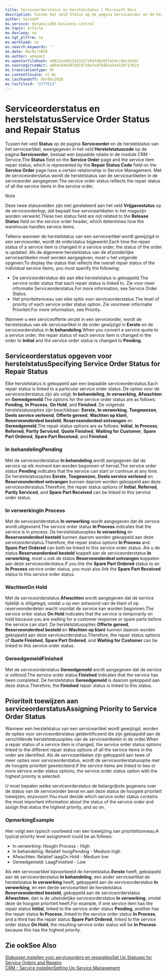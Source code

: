 ```yaml
---
title: Serviceorderstatus en herstelstatus | Microsoft Docs
description: Tussen het veld Status op de pagina Serviceorder en de herstelstatus van het serviceartikel, weergegeven in het veld Herstelstatuscode op de pagina Serviceorder, bestaat een bepaalde relatie in de module CRM - Service. Met de serviceorderstatus wordt de herstelstatus van de serviceartikelen in de serviceorder aangegeven.
author: SorenGP
ms.service: dynamics365-business-central
ms.topic: article
ms.devlang: na
ms.tgt_pltfrm: na
ms.workload: na
ms.search.keywords: ''
ms.date: 04/01/2020
ms.author: edupont
ms.openlocfilehash: ed022ead8151d7a17269fd0282fa54cc9acd34dc
ms.sourcegitcommit: a80afd4e5075018716efad76d82a54e158f1392d
ms.translationtype: HT
ms.contentlocale: nl-NL
ms.lasthandoff: 09/09/2020
ms.locfileid: "3777513"
---
```

# <a name="service-order-status-and-repair-status"></a><span data-ttu-id="14eb9-104">Serviceorderstatus en herstelstatus</span><span class="sxs-lookup"><span data-stu-id="14eb9-104">Service Order Status and Repair Status</span></span>
<span data-ttu-id="14eb9-105">Tussen het veld **Status** op de pagina **Serviceorder** en de herstelstatus van het serviceartikel, weergegeven in het veld **Herstelstatuscode** op de pagina **Serviceorder**, bestaat een bepaalde relatie in de module CRM - Service.</span><span class="sxs-lookup"><span data-stu-id="14eb9-105">The **Status** field on the **Service Order** page and the service item repair status, which is represented by the **Repair Status Code** field on the **Service Order** page have a certain relationship in Service Management.</span></span> <span data-ttu-id="14eb9-106">Met de serviceorderstatus wordt de herstelstatus van de serviceartikelen in de serviceorder aangegeven.</span><span class="sxs-lookup"><span data-stu-id="14eb9-106">The service order status reflects the repair status of all the service items in the service order.</span></span>  

> [!NOTE]  
>  <span data-ttu-id="14eb9-107">Deze twee statusvelden zijn niet gerelateerd aan het veld **Vrijgavestatus** op de serviceorderkop, dat bepaalt hoe serviceartikelen in het magazijn worden verwerkt.</span><span class="sxs-lookup"><span data-stu-id="14eb9-107">These two status field are not related to the **Release Status** field on the service order header, which determines how the warehouse handles service items.</span></span>  

 <span data-ttu-id="14eb9-108">Telkens wanneer de herstelstatus van een serviceartikel wordt gewijzigd in een serviceorder, wordt de orderstatus bijgewerkt.</span><span class="sxs-lookup"><span data-stu-id="14eb9-108">Each time the repair status of a service item is changed in a service order, the status of the order is updated.</span></span> <span data-ttu-id="14eb9-109">Als de algemene herstelstatus van de afzonderlijke serviceartikelen moet worden aangegeven, moet u het volgende opgeven:</span><span class="sxs-lookup"><span data-stu-id="14eb9-109">To display the status that reflects the overall repair status of the individual service items, you must specify the following:</span></span>  

* <span data-ttu-id="14eb9-110">De serviceorderstatus die aan elke herstelstatus is gekoppeld.</span><span class="sxs-lookup"><span data-stu-id="14eb9-110">The service order status that each repair status is linked to.</span></span> <span data-ttu-id="14eb9-111">Zie voor meer informatie Serviceorderstatus.</span><span class="sxs-lookup"><span data-stu-id="14eb9-111">For more information, see Service Order Status.</span></span>  
* <span data-ttu-id="14eb9-112">Het prioriteitsniveau van elke optie voor serviceorderstatus.</span><span class="sxs-lookup"><span data-stu-id="14eb9-112">The level of priority of each service order status option.</span></span> <span data-ttu-id="14eb9-113">Zie voormeer informatie Prioriteit.</span><span class="sxs-lookup"><span data-stu-id="14eb9-113">For more information, see Priority.</span></span>  

 <span data-ttu-id="14eb9-114">Wanneer u een serviceofferte omzet in een serviceorder, wordt de herstelstatus van elk serviceartikel in de order gewijzigd in **Eerste** en de serviceorderstatus in **In behandeling**.</span><span class="sxs-lookup"><span data-stu-id="14eb9-114">When you convert a service quote to a service order, the repair status of each service item is changed in the order to **Initial** and the service order status is changed to **Pending**.</span></span>  

## <a name="specifying-service-order-status-for-repair-status"></a><span data-ttu-id="14eb9-115">Serviceorderstatus opgeven voor herstelstatus</span><span class="sxs-lookup"><span data-stu-id="14eb9-115">Specifying Service Order Status for Repair Status</span></span>  
<span data-ttu-id="14eb9-116">Elke herstelstatus is gekoppeld aan een bepaalde serviceorderstatus.</span><span class="sxs-lookup"><span data-stu-id="14eb9-116">Each repair status is linked to a particular service order status.</span></span> <span data-ttu-id="14eb9-117">De opties voor de serviceorderstatus zijn als volgt: **In behandeling**, **In verwerking**, **Afwachten** en **Gereedgemeld**.</span><span class="sxs-lookup"><span data-stu-id="14eb9-117">The options for the service order status are as follows: **Pending**, **In Process**, **On Hold**, and **Finished**.</span></span> <span data-ttu-id="14eb9-118">De volgende herstelstatusopties zijn beschikbaar: **Eerste**, **In verwerking**, **Toegewezen**, **Deels service verleend**, **Offerte gereed**, **Wachten op klant**, **Reserveonderdeel besteld**, **Reserveonderdeel ontvangen** en **Gereedgemeld**.</span><span class="sxs-lookup"><span data-stu-id="14eb9-118">The repair status options are as follows: **Initial**, **In Process**, **Referred**, **Partly Serviced**, **Quote Finished**, **Waiting for Customer**, **Spare Part Ordered**, **Spare Part Received**, and **Finished**.</span></span>  

### <a name="pending"></a><span data-ttu-id="14eb9-119">In behandeling</span><span class="sxs-lookup"><span data-stu-id="14eb9-119">Pending</span></span>  
<span data-ttu-id="14eb9-120">Met de serviceorderstatus **In behandeling** wordt aangegeven dat de service op elk moment kan worden begonnen of hervat.</span><span class="sxs-lookup"><span data-stu-id="14eb9-120">The service order status **Pending** indicates that the service can start or continue at any time.</span></span> <span data-ttu-id="14eb9-121">De herstelstatusopties **Eerste**, **Toegewezen**, **Deels service verleend** en **Reserveonderdeel ontvangen** kunnen daarom worden gekoppeld aan deze serviceorderstatus.</span><span class="sxs-lookup"><span data-stu-id="14eb9-121">Therefore, the repair status options of **Initial**, **Referred**, **Partly Serviced**, and **Spare Part Received** can be linked to this service order status.</span></span>  

### <a name="in-process"></a><span data-ttu-id="14eb9-122">In verwerking</span><span class="sxs-lookup"><span data-stu-id="14eb9-122">In Process</span></span>  
<span data-ttu-id="14eb9-123">Met de serviceorderstatus **In verwerking** wordt aangegeven dat de service wordt uitgevoerd.</span><span class="sxs-lookup"><span data-stu-id="14eb9-123">The service order status **In Process** indicates that the service is in process.</span></span> <span data-ttu-id="14eb9-124">De herstelstatusopties **In verwerking** en **Reserveonderdeel besteld** kunnen daarom worden gekoppeld aan deze serviceorderstatus.</span><span class="sxs-lookup"><span data-stu-id="14eb9-124">Therefore, the repair status options **In Process** and **Spare Part Ordered** can both be linked to this service order status.</span></span> <span data-ttu-id="14eb9-125">Als u de status **Reserveonderdeel besteld** koppelt aan de serviceorderstatus **In verwerking**, moet u ook de status **Reserveonderdeel ontvangen** koppelen aan deze serviceorderstatus.</span><span class="sxs-lookup"><span data-stu-id="14eb9-125">If you link the **Spare Part Ordered** status to an **In Process** service order status, you must also link the **Spare Part Received** status to this service order status.</span></span>  

### <a name="on-hold"></a><span data-ttu-id="14eb9-126">Wachten</span><span class="sxs-lookup"><span data-stu-id="14eb9-126">On Hold</span></span>  
<span data-ttu-id="14eb9-127">Met de serviceorderstatus **Afwachten** wordt aangegeven dat de service tijdelijk is stilgelegd, omdat u op een antwoord van de klant of op reserveonderdelen wacht voordat de service kan worden begonnen.</span><span class="sxs-lookup"><span data-stu-id="14eb9-127">The service order status **On Hold** indicates that the service is temporarily on hold because you are waiting for a customer response or spare parts before the service can start.</span></span> <span data-ttu-id="14eb9-128">De herstelstatusopties **Offerte gereed**, **Reserveonderdeel besteld** en **Wachten op klant** kunnen daarom worden gekoppeld aan deze serviceorderstatus.</span><span class="sxs-lookup"><span data-stu-id="14eb9-128">Therefore, the repair status options of **Quote Finished**, **Spare Part Ordered**, and **Waiting for Customer** can be linked to this service order status.</span></span>  

### <a name="finished"></a><span data-ttu-id="14eb9-129">Gereedgemeld</span><span class="sxs-lookup"><span data-stu-id="14eb9-129">Finished</span></span>  
<span data-ttu-id="14eb9-130">Met de serviceorderstatus **Gereedgemeld** wordt aangegeven dat de service is voltooid.</span><span class="sxs-lookup"><span data-stu-id="14eb9-130">The service order status **Finished** indicates that the service has been completed.</span></span> <span data-ttu-id="14eb9-131">De herstelstatus **Gereedgemeld** is daarom gekoppeld aan deze status.</span><span class="sxs-lookup"><span data-stu-id="14eb9-131">Therefore, the **Finished** repair status is linked to this status.</span></span>  

## <a name="assigning-priority-to-service-order-status"></a><span data-ttu-id="14eb9-132">Prioriteit toewijzen aan serviceorderstatus</span><span class="sxs-lookup"><span data-stu-id="14eb9-132">Assigning Priority to Service Order Status</span></span>  
<span data-ttu-id="14eb9-133">Wanneer een herstelstatus van een serviceartikel wordt gewijzigd, worden de opties voor serviceorderstatus geïdentificeerd die zijn gekoppeld aan de verschillende herstelstatusopties van de serviceartikelen in de order.</span><span class="sxs-lookup"><span data-stu-id="14eb9-133">When a repair status of a service item is changed, the service order status options linked to the different repair status options of all the service items in the order are identified.</span></span> <span data-ttu-id="14eb9-134">Als de serviceartikelen zijn gekoppeld aan twee of meer opties voor serviceorderstatus, wordt de serviceorderstatusoptie met de hoogste prioriteit geselecteerd.</span><span class="sxs-lookup"><span data-stu-id="14eb9-134">If the service items are linked to two or more service order status options, the service order status option with the highest priority is selected.</span></span>  

<span data-ttu-id="14eb9-135">U moet bepalen welke serviceorderstatus de belangrijkste gegevens over de status van de serviceorder bevat en aan deze status de hoogste prioriteit toewijzen, enzovoort.</span><span class="sxs-lookup"><span data-stu-id="14eb9-135">You must decide which service order status contains the most important information about the status of the service order and assign that status the highest priority, and so on.</span></span>  

### <a name="example"></a><span data-ttu-id="14eb9-136">Opmerking</span><span class="sxs-lookup"><span data-stu-id="14eb9-136">Example</span></span>  
<span data-ttu-id="14eb9-137">Hier volgt een typisch voorbeeld van een toewijzing van prioriteitsniveau:</span><span class="sxs-lookup"><span data-stu-id="14eb9-137">A typical priority level assignment could be as follows:</span></span>  

* <span data-ttu-id="14eb9-138">In verwerking: Hoog</span><span class="sxs-lookup"><span data-stu-id="14eb9-138">In Process - High</span></span>  
* <span data-ttu-id="14eb9-139">In behandeling: Relatief hoog</span><span class="sxs-lookup"><span data-stu-id="14eb9-139">Pending - Medium high</span></span>  
* <span data-ttu-id="14eb9-140">Afwachten: Relatief laag</span><span class="sxs-lookup"><span data-stu-id="14eb9-140">On Hold - Medium low</span></span>  
* <span data-ttu-id="14eb9-141">Gereedgemeld: Laag</span><span class="sxs-lookup"><span data-stu-id="14eb9-141">Finished - Low</span></span>  

<span data-ttu-id="14eb9-142">Als één serviceartikel bijvoorbeeld de herstelstatus **Eerste** heeft, gekoppeld aan de serviceorderstatus **In behandeling**, een ander serviceartikel de herstelstatus **In verwerking** heeft, gekoppeld aan de serviceorderstatus **In verwerking**, en een derde serviceartikel de herstelstatus **Reserveonderdeel besteld**, gekoppeld aan de serviceorderstatus **Afwachten**, dan is de uiteindelijke serviceorderstatus **In verwerking**, omdat deze de hoogste prioriteit heeft.</span><span class="sxs-lookup"><span data-stu-id="14eb9-142">For example, if one service item has the repair status **Initial**, linked to the service order status **Pending**, another has the repair status **In Process**, linked to the service order status **In Process**, and a third has the repair status **Spare Part Ordered**, linked to the service order status **On Hold**, the resulting service order status will be **In Process** because this has the highest priority.</span></span>  

## <a name="see-also"></a><span data-ttu-id="14eb9-143">Zie ook</span><span class="sxs-lookup"><span data-stu-id="14eb9-143">See Also</span></span>  
[<span data-ttu-id="14eb9-144">Statussen instellen voor serviceorders en reparaties</span><span class="sxs-lookup"><span data-stu-id="14eb9-144">Set Up Statuses for Service Orders and Repairs</span></span>](service-order-repair-status.md)  
[<span data-ttu-id="14eb9-145">CRM - Service instellen</span><span class="sxs-lookup"><span data-stu-id="14eb9-145">Setting Up Service Management</span></span>](service-setup-service.md)  
